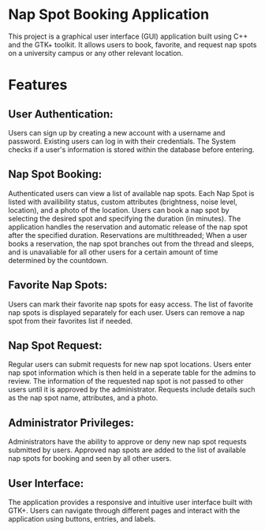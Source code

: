 # Nap Spot Booking Application
This project is a graphical user interface (GUI) application built using C++ and the GTK+ toolkit. 
It allows users to book, favorite, and request nap spots on a university campus or any other relevant location.

# Features

## User Authentication:

Users can sign up by creating a new account with a username and password.
Existing users can log in with their credentials. The System checks if a user's information is stored within the database before entering.

## Nap Spot Booking:

Authenticated users can view a list of available nap spots.
Each Nap Spot is listed with availibility status, custom attributes (brightness, noise level, location), and a photo of the location.
Users can book a nap spot by selecting the desired spot and specifying the duration (in minutes).
The application handles the reservation and automatic release of the nap spot after the specified duration.
Reservations are multithreaded; When a user books a reservation, the nap spot branches out from the thread and sleeps, and is unavaliable for all other users for a certain amount of time determined by the countdown. 

## Favorite Nap Spots:

Users can mark their favorite nap spots for easy access.
The list of favorite nap spots is displayed separately for each user.
Users can remove a nap spot from their favorites list if needed. 

## Nap Spot Request:

Regular users can submit requests for new nap spot locations.
Users enter nap spot information which is then held in a seperate table for the admins to review. The information of the requested nap spot is not passed to other users until it is approved by the administrator. 
Requests include details such as the nap spot name, attributes, and a photo.

## Administrator Privileges:

Administrators have the ability to approve or deny new nap spot requests submitted by users.
Approved nap spots are added to the list of available nap spots for booking and seen by all other users. 

## User Interface:

The application provides a responsive and intuitive user interface built with GTK+.
Users can navigate through different pages and interact with the application using buttons, entries, and labels.